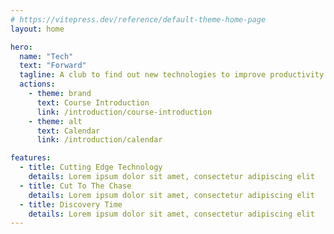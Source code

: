 ```yaml
---
# https://vitepress.dev/reference/default-theme-home-page
layout: home

hero:
  name: "Tech"
  text: "Forward"
  tagline: A club to find out new technologies to improve productivity and quality of work
  actions:
    - theme: brand
      text: Course Introduction
      link: /introduction/course-introduction
    - theme: alt
      text: Calendar
      link: /introduction/calendar

features:
  - title: Cutting Edge Technology
    details: Lorem ipsum dolor sit amet, consectetur adipiscing elit
  - title: Cut To The Chase
    details: Lorem ipsum dolor sit amet, consectetur adipiscing elit
  - title: Discovery Time
    details: Lorem ipsum dolor sit amet, consectetur adipiscing elit
---
```


